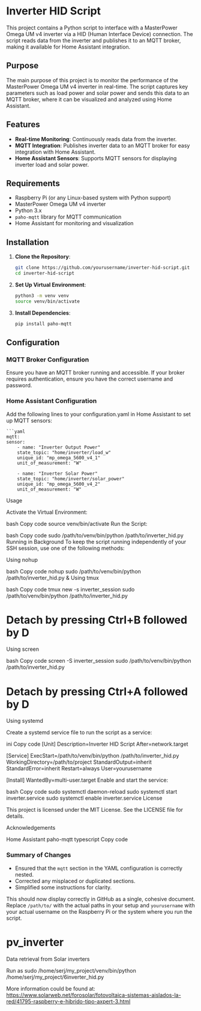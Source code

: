 # Inverter HID Script

This project contains a Python script to interface with a MasterPower Omega UM v4 inverter via a HID (Human Interface Device) connection. The script reads data from the inverter and publishes it to an MQTT broker, making it available for Home Assistant integration.

## Purpose

The main purpose of this project is to monitor the performance of the MasterPower Omega UM v4 inverter in real-time. The script captures key parameters such as load power and solar power and sends this data to an MQTT broker, where it can be visualized and analyzed using Home Assistant.

## Features

- **Real-time Monitoring**: Continuously reads data from the inverter.
- **MQTT Integration**: Publishes inverter data to an MQTT broker for easy integration with Home Assistant.
- **Home Assistant Sensors**: Supports MQTT sensors for displaying inverter load and solar power.

## Requirements

- Raspberry Pi (or any Linux-based system with Python support)
- MasterPower Omega UM v4 inverter
- Python 3.x
- `paho-mqtt` library for MQTT communication
- Home Assistant for monitoring and visualization

## Installation

1. **Clone the Repository**:
   ```bash
   git clone https://github.com/yourusername/inverter-hid-script.git
   cd inverter-hid-script

2. **Set Up Virtual Environment**:

    ```bash
    python3 -m venv venv
    source venv/bin/activate

3. **Install Dependencies**:
    ```bash
    pip install paho-mqtt

## Configuration

### MQTT Broker Configuration
Ensure you have an MQTT broker running and accessible. If your broker requires authentication, ensure you have the correct username and password.

### Home Assistant Configuration
Add the following lines to your configuration.yaml in Home Assistant to set up MQTT sensors:

    ```yaml
    mqtt:
    sensor:
        - name: "Inverter Output Power"
        state_topic: "home/inverter/load_w"
        unique_id: "mp_omega_5600_v4_1"
        unit_of_measurement: "W"
        
        - name: "Inverter Solar Power"
        state_topic: "home/inverter/solar_power"
        unique_id: "mp_omega_5600_v4_2"
        unit_of_measurement: "W"


Usage

Activate the Virtual Environment:

bash
Copy code
source venv/bin/activate
Run the Script:

bash
Copy code
sudo /path/to/venv/bin/python /path/to/inverter_hid.py
Running in Background
To keep the script running independently of your SSH session, use one of the following methods:

Using nohup

bash
Copy code
nohup sudo /path/to/venv/bin/python /path/to/inverter_hid.py &
Using tmux

bash
Copy code
tmux new -s inverter_session
sudo /path/to/venv/bin/python /path/to/inverter_hid.py
# Detach by pressing Ctrl+B followed by D
Using screen

bash
Copy code
screen -S inverter_session
sudo /path/to/venv/bin/python /path/to/inverter_hid.py
# Detach by pressing Ctrl+A followed by D
Using systemd

Create a systemd service file to run the script as a service:

ini
Copy code
[Unit]
Description=Inverter HID Script
After=network.target

[Service]
ExecStart=/path/to/venv/bin/python /path/to/inverter_hid.py
WorkingDirectory=/path/to/project
StandardOutput=inherit
StandardError=inherit
Restart=always
User=yourusername

[Install]
WantedBy=multi-user.target
Enable and start the service:

bash
Copy code
sudo systemctl daemon-reload
sudo systemctl start inverter.service
sudo systemctl enable inverter.service
License

This project is licensed under the MIT License. See the LICENSE file for details.

Acknowledgements

Home Assistant
paho-mqtt
typescript
Copy code

### Summary of Changes
- Ensured that the `mqtt` section in the YAML configuration is correctly nested.
- Corrected any misplaced or duplicated sections.
- Simplified some instructions for clarity.

This should now display correctly in GitHub as a single, cohesive document. Replace `/path/to/` with the actual paths in your setup and `yourusername` with your actual username on the Raspberry Pi or the system where you run the script.





# pv_inverter
Data retrieval from Solar inverters

Run as
sudo /home/serj/my_project/venv/bin/python /home/serj/my_project/6inverter_hid.py

More information could be found at:
https://www.solarweb.net/forosolar/fotovoltaica-sistemas-aislados-la-red/41795-raspberry-e-hibrido-tipo-axpert-3.html